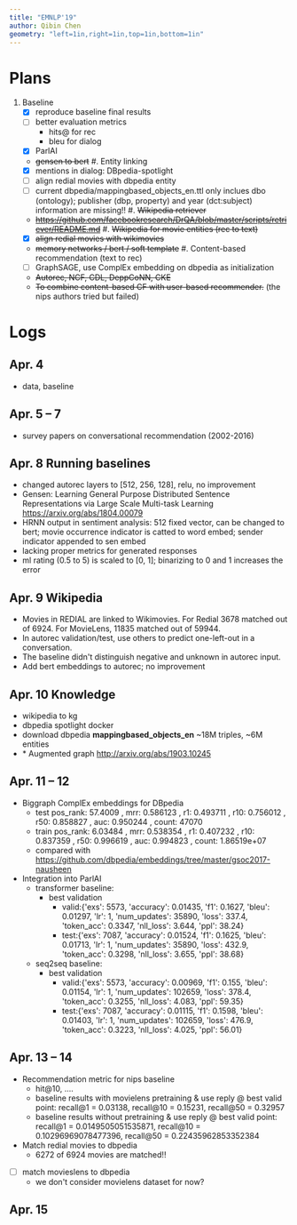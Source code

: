 ```yaml
---
title: "EMNLP'19"
author: Qibin Chen
geometry: "left=1in,right=1in,top=1in,bottom=1in"
---
```


# Plans

1. Baseline
    - [x] reproduce baseline final results
    - [ ] better evaluation metrics
        - hits@ for rec
        - bleu for dialog
    - [x] ParlAI
    - ~~gensen to bert~~
#. Entity linking
    - [x] mentions in dialog: DBpedia-spotlight
    - [ ] align redial movies with dbpedia entity
    - [ ] current dbpedia/mappingbased_objects_en.ttl only inclues dbo (ontology); publisher (dbp, property)  and year (dct:subject) information are missing!!
#. ~~Wikipedia retriever~~
    - ~~<https://github.com/facebookresearch/DrQA/blob/master/scripts/retriever/README.md>~~
#. ~~Wikipedia for movie entities (rec to text)~~
    - [x] ~~align redial movies with wikimovies~~
    - ~~memory networks / bert / soft template~~
#. Content-based recommendation (text to rec)
    - [ ] GraphSAGE, use ComplEx embedding on dbpedia as initialization
    - ~~Autorec, NCF, CDL, DeppCoNN, CKE~~
    - ~~To combine content-based CF with user-based recommender.~~ (the nips authors tried but failed)

# Logs

## Apr. 4

- data, baseline

## Apr. 5 – 7

- survey papers on conversational recommendation (2002-2016)

## Apr. 8 Running baselines

- changed autorec layers to \[512, 256, 128\], relu, no improvement
- Gensen: Learning General Purpose Distributed Sentence Representations via Large Scale Multi-task Learning <https://arxiv.org/abs/1804.00079>
- HRNN output in sentiment analysis: 512 fixed vector, can be changed to bert; movie occurrence indicator is catted to word embed; sender indicator appended to sen embed
- lacking proper metrics for generated responses
- ml rating (0.5 to 5) is scaled to \[0, 1\]; binarizing to 0 and 1 increases the error

## Apr. 9 Wikipedia

- Movies in REDIAL are linked to Wikimovies. For Redial 3678 matched out of 6924. For MovieLens, 11835 matched out of 59944.
- In autorec validation/test, use others to predict one-left-out in a conversation.
- The baseline didn't distinguish negative and unknown in autorec input.
- Add bert embeddings to autorec; no improvement

## Apr. 10 Knowledge

- wikipedia to kg
- dbpedia spotlight docker
- download dbpedia **mappingbased\_objects\_en** \~18M triples, \~6M entities
- \* Augmented graph <http://arxiv.org/abs/1903.10245>

## Apr. 11 – 12

- Biggraph ComplEx embeddings for DBpedia
    - test pos\_rank: 57.4009 , mrr: 0.586123 , r1: 0.493711 , r10: 0.756012 , r50: 0.858827 , auc: 0.950244 , count: 47070
    - train pos\_rank: 6.03484 , mrr: 0.538354 , r1: 0.407232 , r10: 0.837359 , r50: 0.996619 , auc: 0.994823 , count: 1.86519e+07
    - compared with <https://github.com/dbpedia/embeddings/tree/master/gsoc2017-nausheen>
- Integration into ParlAI
    - transformer baseline:
        - best validation
            - valid:{'exs': 5573, 'accuracy': 0.01435, 'f1': 0.1627, 'bleu': 0.01297, 'lr': 1, 'num_updates': 35890, 'loss': 337.4, 'token_acc': 0.3347, 'nll_loss': 3.644, 'ppl': 38.24}
            - test:{'exs': 7087, 'accuracy': 0.01524, 'f1': 0.1625, 'bleu': 0.01713, 'lr': 1, 'num_updates': 35890, 'loss': 432.9, 'token_acc': 0.3298, 'nll_loss': 3.655, 'ppl': 38.68}
    - seq2seq baseline:
        - best validation
            - valid:{'exs': 5573, 'accuracy': 0.00969, 'f1': 0.155, 'bleu': 0.01154, 'lr': 1, 'num\_updates': 102659, 'loss': 378.4, 'token\_acc': 0.3255, 'nll\_loss': 4.083, 'ppl': 59.35}
            - test:{'exs': 7087, 'accuracy': 0.01115, 'f1': 0.1598, 'bleu': 0.01403, 'lr': 1, 'num\_updates': 102659, 'loss': 476.9, 'token\_acc': 0.3223, 'nll\_loss': 4.025, 'ppl': 56.01}

## Apr. 13 – 14

- Recommendation metric for nips baseline
    - hit@10, ....
    - baseline results with movielens pretraining & use reply @ best valid point: recall@1 = 0.03138, recall@10 = 0.15231, recall@50 = 0.32957
    - baseline results without pretraining & use reply @ best valid point: recall@1 = 0.0149505051535871, recall@10 = 0.10296969078477396, recall@50 = 0.22435962853352384
- Match redial movies to dbpedia
    - 6272 of 6924 movies are matched!!
- [ ] match movieslens to dbpedia
    - we don't consider movielens dataset for now?

## Apr. 15
